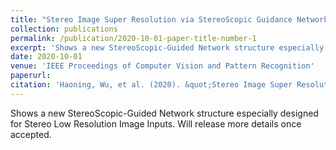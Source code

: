 ```yaml
---
title: "Stereo Image Super Resolution via StereoScopic Guidance Network"
collection: publications
permalink: /publication/2020-10-01-paper-title-number-1
excerpt: 'Shows a new StereoScopic-Guided Network structure especially designed for Stereo Low Resolution Image Inputs. Will release more details once accepted.'
date: 2020-10-01
venue: 'IEEE Proceedings of Computer Vision and Pattern Recognition'
paperurl:
citation: 'Haoning, Wu, et al. (2020). &quot;Stereo Image Super Resolution via StereoScopic Guidance Network&quot; <i>CVPR 2021</i>. Under Review.'
---
```


Shows a new StereoScopic-Guided Network structure especially designed for Stereo Low Resolution Image Inputs. Will release more details once accepted.
